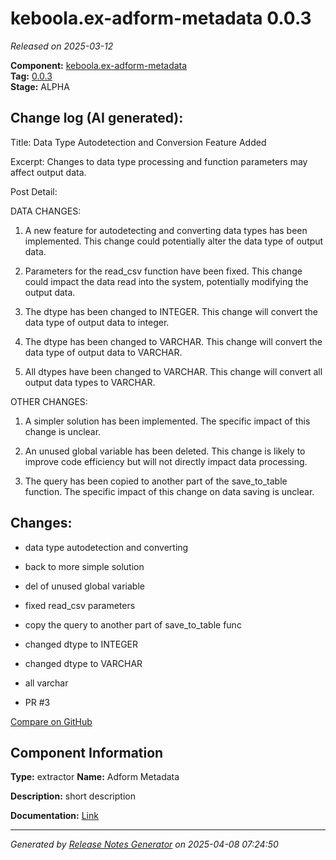 #  keboola.ex-adform-metadata 0.0.3

_Released on 2025-03-12_

**Component:** [keboola.ex-adform-metadata](https://github.com/keboola/component-adform)  
**Tag:** [0.0.3](https://github.com/keboola/component-adform/releases/tag/0.0.3)  
**Stage:** ALPHA


## Change log (AI generated):
Title: Data Type Autodetection and Conversion Feature Added

Excerpt: Changes to data type processing and function parameters may affect output data.

Post Detail:

DATA CHANGES:

1. A new feature for autodetecting and converting data types has been implemented. This change could potentially alter the data type of output data.

2. Parameters for the read_csv function have been fixed. This change could impact the data read into the system, potentially modifying the output data.

3. The dtype has been changed to INTEGER. This change will convert the data type of output data to integer.

4. The dtype has been changed to VARCHAR. This change will convert the data type of output data to VARCHAR.

5. All dtypes have been changed to VARCHAR. This change will convert all output data types to VARCHAR.

OTHER CHANGES:

1. A simpler solution has been implemented. The specific impact of this change is unclear.

2. An unused global variable has been deleted. This change is likely to improve code efficiency but will not directly impact data processing.

3. The query has been copied to another part of the save_to_table function. The specific impact of this change on data saving is unclear.



## Changes:



- data type autodetection and converting 




- back to more simple solution 




- del of unused global variable 




- fixed read_csv parameters 




- copy the query to another part of save_to_table func 




- changed dtype to INTEGER 




- changed dtype to VARCHAR 




- all varchar 




- PR #3 



[Compare on GitHub](https://github.com/keboola/component-adform/compare/0.0.2...0.0.3)



## Component Information
**Type:** extractor
**Name:** Adform Metadata

**Description:** short description


**Documentation:** [Link](https://github.com/keboola/component-adform/blob/master/README.md)



---
_Generated by [Release Notes Generator](https://github.com/keboola/release-notes-generator)
on 2025-04-08 07:24:50_